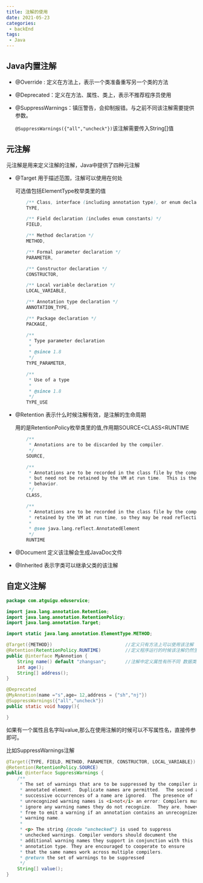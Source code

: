 ```yaml
---
title: 注解的使用
date: 2021-05-23
categories:
 - backEnd
tags:
 - Java
---
```


## Java内置注解

* @Override : 定义在方法上，表示一个类准备重写另一个类的方法

* @Deprecated：定义在方法、属性、类上，表示不推荐程序员使用

* @SuppressWarnings：镇压警告，会抑制报错。与之前不同该注解需要提供参数。

  `@SuppressWarnings({"all","uncheck"})`该注解需要传入String[]值



## 元注解

元注解是用来定义注解的注解，Java中提供了四种元注解

* @Target 用于描述范围，注解可以使用在何处

  可选值包括ElementType枚举类里的值

  ```java
      /** Class, interface (including annotation type), or enum declaration */
      TYPE,
  
      /** Field declaration (includes enum constants) */
      FIELD,
  
      /** Method declaration */
      METHOD,
  
      /** Formal parameter declaration */
      PARAMETER,
  
      /** Constructor declaration */
      CONSTRUCTOR,
  
      /** Local variable declaration */
      LOCAL_VARIABLE,
  
      /** Annotation type declaration */
      ANNOTATION_TYPE,
  
      /** Package declaration */
      PACKAGE,
  
      /**
       * Type parameter declaration
       *
       * @since 1.8
       */
      TYPE_PARAMETER,
  
      /**
       * Use of a type
       *
       * @since 1.8
       */
      TYPE_USE
  ```

* @Retention 表示什么时候注解有效，是注解的生命周期

  用的是RetentionPolicy枚举类里的值,作用期SOURCE<CLASS<RUNTIME

  ```java
      /**
       * Annotations are to be discarded by the compiler.
       */
      SOURCE,
  
      /**
       * Annotations are to be recorded in the class file by the compiler
       * but need not be retained by the VM at run time.  This is the default
       * behavior.
       */
      CLASS,
  
      /**
       * Annotations are to be recorded in the class file by the compiler and
       * retained by the VM at run time, so they may be read reflectively.
       *
       * @see java.lang.reflect.AnnotatedElement
       */
      RUNTIME
  ```

* @Document 定义该注解会生成JavaDoc文件

* @Inherited 表示字类可以继承父类的该注解

## 自定义注解

```java
package com.atguigu.eduservice;

import java.lang.annotation.Retention;
import java.lang.annotation.RetentionPolicy;
import java.lang.annotation.Target;

import static java.lang.annotation.ElementType.METHOD;

@Target({METHOD})                           //定义只有方法上可以使用该注解
@Retention(RetentionPolicy.RUNTIME)			//定义程序运行的时候该注解仍然生效
public @interface MyAnnotion {
    String name() default "zhangsan";		//注解中定义属性有所不同 数据类型 属性名() default 可以设置默认值 这样如果注解中没有传参那么就自动使用默认值
    int age();
    String[] address();
}
```

```java
@Deprecated
@MyAnnotion(name ="s",age= 12,address = {"sh","nj"})
@SuppressWarnings({"all","uncheck"})
public static void happy(){

}
```

如果有一个属性且名字叫value,那么在使用注解的时候可以不写属性名，直接传参即可。

比如SuppressWarnings注解

```java
@Target({TYPE, FIELD, METHOD, PARAMETER, CONSTRUCTOR, LOCAL_VARIABLE})
@Retention(RetentionPolicy.SOURCE)
public @interface SuppressWarnings {
    /**
     * The set of warnings that are to be suppressed by the compiler in the
     * annotated element.  Duplicate names are permitted.  The second and
     * successive occurrences of a name are ignored.  The presence of
     * unrecognized warning names is <i>not</i> an error: Compilers must
     * ignore any warning names they do not recognize.  They are, however,
     * free to emit a warning if an annotation contains an unrecognized
     * warning name.
     *
     * <p> The string {@code "unchecked"} is used to suppress
     * unchecked warnings. Compiler vendors should document the
     * additional warning names they support in conjunction with this
     * annotation type. They are encouraged to cooperate to ensure
     * that the same names work across multiple compilers.
     * @return the set of warnings to be suppressed
     */
    String[] value();
}
```


